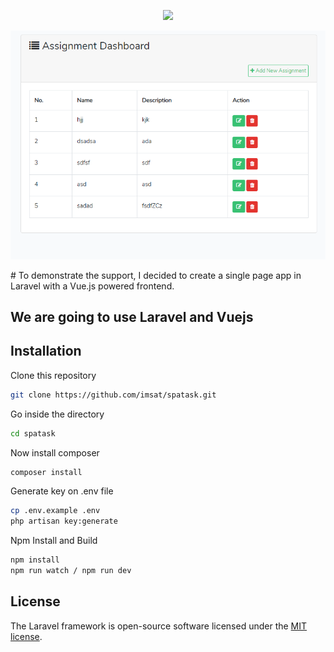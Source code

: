 <p align="center"><img src="https://laravel.com/assets/img/components/logo-laravel.svg"></p>
<p align="center"><img src="./public/images/output1.PNG"></p>
# To demonstrate the support, I decided to create a single page app in Laravel with a Vue.js powered frontend.

## We are going to use Laravel and  Vuejs

## Installation

Clone this repository

```bash
git clone https://github.com/imsat/spatask.git
```

Go inside the directory

```bash
cd spatask
```

Now install composer

```bash
composer install
```

Generate key on .env file

```bash
cp .env.example .env
php artisan key:generate
```

Npm Install and Build

```bash
npm install
npm run watch / npm run dev
```


## License

The Laravel framework is open-source software licensed under the [MIT license](https://opensource.org/licenses/MIT).
